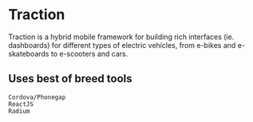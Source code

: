 # Traction

Traction is a hybrid mobile framework for building rich interfaces (ie. dashboards) for different types of electric vehicles, from e-bikes and e-skateboards to e-scooters and cars. 

## Uses best of breed tools

	Cordova/Phonegap
	ReactJS
	Radium
